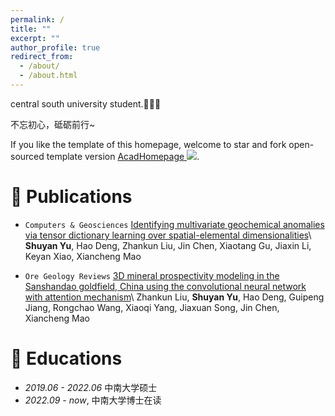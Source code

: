 ```yaml
---
permalink: /
title: ""
excerpt: ""
author_profile: true
redirect_from: 
  - /about/
  - /about.html
---
```


<span class='anchor' id='about-me'></span>
central south university student.🎉🎉🎉


不忘初心，砥砺前行~


If you like the template of this homepage, welcome to star and fork open-sourced template version [AcadHomepage ![](https://img.shields.io/github/stars/RayeRen/acad-homepage.github.io?style=social)](https://github.com/RayeRen/acad-homepage.github.io).




# 📝 Publications 

- ``Computers & Geosciences``  [Identifying multivariate geochemical anomalies via tensor dictionary learning over spatial-elemental dimensionalities](https://www.sciencedirect.com/science/article/pii/S009830042200108X)\\
**Shuyan Yu**, Hao Deng, Zhankun Liu, Jin Chen, Xiaotang Gu, Jiaxin Li, Keyan Xiao, Xiancheng Mao


- ``Ore Geology Reviews``  [3D mineral prospectivity modeling in the Sanshandao goldfield, China using the convolutional neural network with attention mechanism](https://doi.org/10.1016/j.oregeorev.2023.105861)\\
Zhankun Liu, **Shuyan Yu**, Hao Deng, Guipeng Jiang, Rongchao Wang, Xiaoqi Yang, Jiaxuan Song, Jin Chen, Xiancheng Mao

# 📖 Educations
- *2019.06 - 2022.06*  中南大学硕士 
- *2022.09 - now*,  中南大学博士在读 
